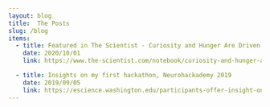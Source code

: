 ```yaml
---
layout: blog
title:  The Posts
slug: /blog
items:
  - title: Featured in The Scientist - Curiosity and Hunger Are Driven by the Same Brain Regions
    date: 2020/10/01
    link: https://www.the-scientist.com/notebook/curiosity-and-hunger-are-driven-by-the-same-brain-regions-67992

  - title: Insights on my first hackathon, Neurohackademy 2019 
    date: 2019/09/05
    link: https://escience.washington.edu/participants-offer-insight-on-neurohackademy/
---
```


